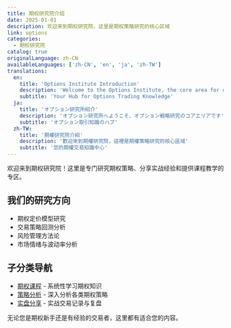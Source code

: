 ```yaml
---
title: 期权研究院介绍
date: 2025-01-01
description: 欢迎来到期权研究院，这里是期权策略研究的核心区域
link: options
categories:
  - 期权研究院
catalog: true
originalLanguage: zh-CN
availableLanguages: ['zh-CN', 'en', 'ja', 'zh-TW']
translations:
  en:
    title: 'Options Institute Introduction'
    description: 'Welcome to the Options Institute, the core area for options strategy research'
    subtitle: 'Your Hub for Options Trading Knowledge'
  ja:
    title: 'オプション研究所紹介'
    description: 'オプション研究所へようこそ、オプション戦略研究のコアエリアです'
    subtitle: 'オプション取引知識のハブ'
  zh-TW:
    title: '期權研究院介紹'
    description: '歡迎來到期權研究院，這裡是期權策略研究的核心區域'
    subtitle: '您的期權交易知識中心'
---
```


欢迎来到期权研究院！这里是专门研究期权策略、分享实战经验和提供课程教学的专区。

## 我们的研究方向

- 期权定价模型研究
- 交易策略回测分析
- 风险管理方法论
- 市场情绪与波动率分析

## 子分类导航

- [期权课程](/categories/options/course) - 系统性学习期权知识
- [策略分析](/categories/options/strategy) - 深入分析各类期权策略
- [实盘分享](/categories/options/trading-journal) - 实战交易记录与复盘

无论您是期权新手还是有经验的交易者，这里都有适合您的内容。

